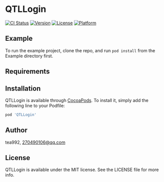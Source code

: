 # QTLLogin

[![CI Status](https://img.shields.io/travis/tea992/QTLLogin.svg?style=flat)](https://travis-ci.org/tea992/QTLLogin)
[![Version](https://img.shields.io/cocoapods/v/QTLLogin.svg?style=flat)](https://cocoapods.org/pods/QTLLogin)
[![License](https://img.shields.io/cocoapods/l/QTLLogin.svg?style=flat)](https://cocoapods.org/pods/QTLLogin)
[![Platform](https://img.shields.io/cocoapods/p/QTLLogin.svg?style=flat)](https://cocoapods.org/pods/QTLLogin)

## Example

To run the example project, clone the repo, and run `pod install` from the Example directory first.

## Requirements

## Installation

QTLLogin is available through [CocoaPods](https://cocoapods.org). To install
it, simply add the following line to your Podfile:

```ruby
pod 'QTLLogin'
```

## Author

tea992, 270490106@qq.com

## License

QTLLogin is available under the MIT license. See the LICENSE file for more info.
